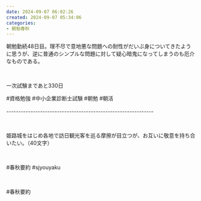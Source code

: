 ```yaml
---
date: 2024-09-07 06:02:26
created: 2024-09-07 05:34:06
categories:
- 朝勉春秋
---
```


朝勉勤続48日目。理不尽で意地悪な問題への耐性がだいぶ身についてきたように思うが、逆に普通のシンプルな問題に対して疑心暗鬼になってしまうのも厄介なものである。

<br>

一次試験まであと330日

#資格勉強 #中小企業診断士試験 #朝勉 #朝活  
\
\-------------------------------------------------------------

<br>

姫路城をはじめ各地で訪日観光客を巡る摩擦が目立つが、お互いに敬意を持ち合いたい。（40文字）

<br>

#春秋要約 #sjyouyaku

<br>

#春秋要約